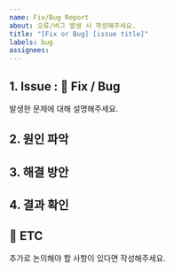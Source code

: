 ```yaml
---
name: Fix/Bug Report
about: 오류/버그 발생 시 작성해주세요.
title: "[Fix or Bug] [issue title]"
labels: bug
assignees: 
---
```


## 1. Issue : 🐞 Fix / Bug
발생한 문제에 대해 설명해주세요.

## 2. 원인 파악

## 3. 해결 방안 

## 4. 결과 확인
 
## 📎 ETC
추가로 논의해야 할 사항이 있다면 작성해주세요.
